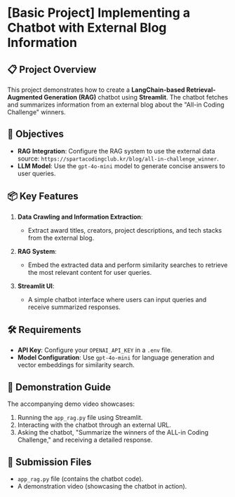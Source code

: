 # [Basic Project] Implementing a Chatbot with External Blog Information

## 📋 Project Overview

This project demonstrates how to create a **LangChain-based Retrieval-Augmented Generation (RAG)** chatbot using **Streamlit**. The chatbot fetches and summarizes information from an external blog about the "All-in Coding Challenge" winners.

## 🎯 Objectives

- **RAG Integration**: Configure the RAG system to use the external data source: `https://spartacodingclub.kr/blog/all-in-challenge_winner`.
- **LLM Model**: Use the `gpt-4o-mini` model to generate concise answers to user queries.

## 📦 Key Features

1. **Data Crawling and Information Extraction**:
   - Extract award titles, creators, project descriptions, and tech stacks from the external blog.

2. **RAG System**:
   - Embed the extracted data and perform similarity searches to retrieve the most relevant content for user queries.

3. **Streamlit UI**:
   - A simple chatbot interface where users can input queries and receive summarized responses.

## 🛠️ Requirements

- **API Key**: Configure your `OPENAI_API_KEY` in a `.env` file.
- **Model Configuration**: Use `gpt-4o-mini` for language generation and vector embeddings for similarity search.

## 🎥 Demonstration Guide

The accompanying demo video showcases:
1. Running the `app_rag.py` file using Streamlit.
2. Interacting with the chatbot through an external URL.
3. Asking the chatbot, "Summarize the winners of the ALL-in Coding Challenge," and receiving a detailed response.

## 📁 Submission Files

- `app_rag.py` file (contains the chatbot code).
- A demonstration video (showcasing the chatbot in action).
